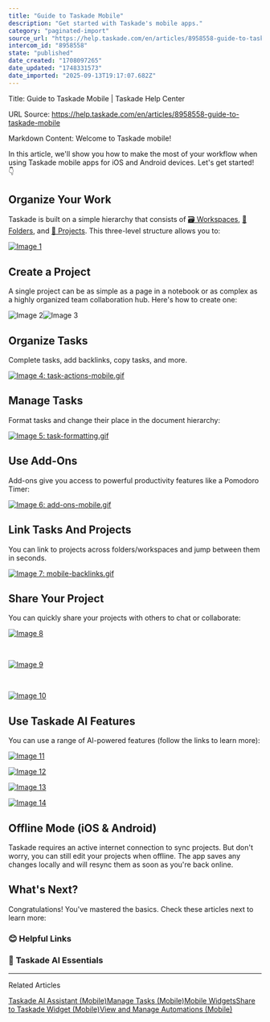 ```yaml
---
title: "Guide to Taskade Mobile"
description: "Get started with Taskade's mobile apps."
category: "paginated-import"
source_url: "https://help.taskade.com/en/articles/8958558-guide-to-taskade-mobile"
intercom_id: "8958558"
state: "published"
date_created: "1708097265"
date_updated: "1748331573"
date_imported: "2025-09-13T19:17:07.682Z"
---
```


Title: Guide to Taskade Mobile | Taskade Help Center

URL Source: https://help.taskade.com/en/articles/8958558-guide-to-taskade-mobile

Markdown Content:
Welcome to Taskade mobile!

In this article, we'll show you how to make the most of your workflow when using Taskade mobile apps for iOS and Android devices. Let's get started! 👇

**Organize Your Work**
----------------------

Taskade is built on a simple hierarchy that consists of [🗃 Workspaces](https://intercom.help/taskade/en/articles/8958565), [🚋 Folders](https://intercom.help/taskade/en/articles/8958566), and [📝 Projects](https://intercom.help/taskade/en/articles/8958560). This three-level structure allows you to:

[![Image 1](https://taskade.intercom-attachments-7.com/i/o/965378256/50d977de9942a399619146e1/17706587362707?expires=1757792700&signature=8588b814788850bb5d867c34c6a92a2223b2c2f8a5e292cca873bb84a7cb0e23&req=fSYiFc52n4RZFb4f3HP0gJaQg%2FADXA0bF0AiB6pu79uumiNCF7yaljaMdoAD%0A%2FC9Vg%2B7byyyadb3uiA%3D%3D%0A)](https://taskade.intercom-attachments-7.com/i/o/965378256/50d977de9942a399619146e1/17706587362707?expires=1757792700&signature=8588b814788850bb5d867c34c6a92a2223b2c2f8a5e292cca873bb84a7cb0e23&req=fSYiFc52n4RZFb4f3HP0gJaQg%2FADXA0bF0AiB6pu79uumiNCF7yaljaMdoAD%0A%2FC9Vg%2B7byyyadb3uiA%3D%3D%0A)

**Create a Project**
--------------------

A single project can be as simple as a page in a notebook or as complex as a highly organized team collaboration hub. Here's how to create one:

![Image 2](https://downloads.intercomcdn.com/i/o/plyqw4hf/1542469965/5e8e93c9c76864a933b4ea89e18a/Create+New.jpg?expires=1757916000&signature=904117914464fecd2438efeb685dd99e7926a24cea15f03c3b11b7b5da2b4cca&req=dSUjFM14lIhZXPMW3Hu4gWYEBsD91GQ50QlJW7eru223QT7Sk6zGPCxSoDfD%0Aag%3D%3D%0A)![Image 3](https://downloads.intercomcdn.com/i/o/plyqw4hf/1542471261/9a749bd86716bdc24d2f19a054b5/Create+New+Functions.jpg?expires=1757916000&signature=4e74a43dd59e259c13a687e4446be3c8c97a57451ea06cc991732666f061cfc1&req=dSUjFM15nINZWPMW3Hu4gczN%2Fhqdncg3RbFH6xImkP57nsO75RMgeZkQ15Wu%0APA%3D%3D%0A)

**Organize Tasks**
------------------

Complete tasks, add backlinks, copy tasks, and more.

[![Image 4: task-actions-mobile.gif](https://taskade.intercom-attachments-7.com/i/o/965378257/330ee512e161df419599dca4/21834696298515?expires=1757792700&signature=98cdb73a52a1f8698d7b7ed6fd3c830d8c4f8db02fe336b2f77e3aa4d493254c&req=fSYiFc52n4RYFb4f3HP0gKPBwb32zO%2BQXHt%2ByuwiP9C9VN732hjYuPRn10uw%0A4bNGkIDcqmBOMUr1LA%3D%3D%0A)](https://taskade.intercom-attachments-7.com/i/o/965378257/330ee512e161df419599dca4/21834696298515?expires=1757792700&signature=98cdb73a52a1f8698d7b7ed6fd3c830d8c4f8db02fe336b2f77e3aa4d493254c&req=fSYiFc52n4RYFb4f3HP0gKPBwb32zO%2BQXHt%2ByuwiP9C9VN732hjYuPRn10uw%0A4bNGkIDcqmBOMUr1LA%3D%3D%0A)

**Manage Tasks**
----------------

Format tasks and change their place in the document hierarchy:

[![Image 5: task-formatting.gif](https://taskade.intercom-attachments-7.com/i/o/965378268/f3b504df05eda72f40c2dff9/21834701536659?expires=1757792700&signature=20137fb7f186433f77356b320e909472410a306b4d9c425a24e2e15711786a46&req=fSYiFc52n4dXFb4f3HP0gF9WIUDkwsaTbe7a6l1WnXc0sniAQcGkj%2BCeKtlm%0AfRzThrMkNRWTTGwmcg%3D%3D%0A)](https://taskade.intercom-attachments-7.com/i/o/965378268/f3b504df05eda72f40c2dff9/21834701536659?expires=1757792700&signature=20137fb7f186433f77356b320e909472410a306b4d9c425a24e2e15711786a46&req=fSYiFc52n4dXFb4f3HP0gF9WIUDkwsaTbe7a6l1WnXc0sniAQcGkj%2BCeKtlm%0AfRzThrMkNRWTTGwmcg%3D%3D%0A)

**Use Add-Ons**
---------------

Add-ons give you access to powerful productivity features like a Pomodoro Timer:

[![Image 6: add-ons-mobile.gif](https://taskade.intercom-attachments-7.com/i/o/965378270/7177b6048ee1723794aad9d5/21834690009107?expires=1757792700&signature=05f34cd2f12e347a4650ef0bed6887ad4b1bdd0c124d97b3d0ed3ebf3f803700&req=fSYiFc52n4ZfFb4f3HP0gJZr%2Buj%2Ba9evYXfPsRI7vWRHT0zXGh7gZsCTWFir%0AJ%2B0iMQj3g8r4WH%2BYPw%3D%3D%0A)](https://taskade.intercom-attachments-7.com/i/o/965378270/7177b6048ee1723794aad9d5/21834690009107?expires=1757792700&signature=05f34cd2f12e347a4650ef0bed6887ad4b1bdd0c124d97b3d0ed3ebf3f803700&req=fSYiFc52n4ZfFb4f3HP0gJZr%2Buj%2Ba9evYXfPsRI7vWRHT0zXGh7gZsCTWFir%0AJ%2B0iMQj3g8r4WH%2BYPw%3D%3D%0A)

**Link Tasks And Projects**
---------------------------

You can link to projects across folders/workspaces and jump between them in seconds.

[![Image 7: mobile-backlinks.gif](https://taskade.intercom-attachments-7.com/i/o/965378271/1a5a00e8fa7fe5e3b1a8aa36/21834791013267?expires=1757792700&signature=754973e1743734bcae1368d808dad0372a2ff22460838521ae25d0664929caa6&req=fSYiFc52n4ZeFb4f3HP0gJ1DEl9hkuTKKhbxTLOnr5N0y435kW%2FRBsCCNp35%0AONslwPGuMKzjMa%2BiFw%3D%3D%0A)](https://taskade.intercom-attachments-7.com/i/o/965378271/1a5a00e8fa7fe5e3b1a8aa36/21834791013267?expires=1757792700&signature=754973e1743734bcae1368d808dad0372a2ff22460838521ae25d0664929caa6&req=fSYiFc52n4ZeFb4f3HP0gJ1DEl9hkuTKKhbxTLOnr5N0y435kW%2FRBsCCNp35%0AONslwPGuMKzjMa%2BiFw%3D%3D%0A)

**Share Your Project**
----------------------

You can quickly share your projects with others to chat or collaborate:

[![Image 8](https://downloads.intercomcdn.com/i/o/plyqw4hf/1276736573/3ca9d22453cd25f721dca35cb487/share-project-1.jpg?expires=1757792700&signature=da7b79724d4abafc7eae727f08d32a2677d3b43c9cbeb57f7ed208bf76c43606&req=dSIgEM59m4RYWvMW1HO4zapis9CoWg6ky8hJ59pVcBM2zf4RrXYWGznC1sSF%0AKTEeSagci%2Fd8Lv6fOYk%3D%0A)](https://downloads.intercomcdn.com/i/o/plyqw4hf/1276736573/3ca9d22453cd25f721dca35cb487/share-project-1.jpg?expires=1757792700&signature=da7b79724d4abafc7eae727f08d32a2677d3b43c9cbeb57f7ed208bf76c43606&req=dSIgEM59m4RYWvMW1HO4zapis9CoWg6ky8hJ59pVcBM2zf4RrXYWGznC1sSF%0AKTEeSagci%2Fd8Lv6fOYk%3D%0A)

​

[![Image 9](https://downloads.intercomcdn.com/i/o/plyqw4hf/1276777176/5d5a42b4c21842fa535c7b00d5f0/share-project-2.jpg?expires=1757792700&signature=f76146e8d35243315497588af7ceaba348c18f64e5da67eb264002e76adadc2f&req=dSIgEM55moBYX%2FMW1HO4zeq0BLShuj%2FhcNtZzUQqMI7gwN3MQIhPjW0YdWmT%0A8YnenMmSBMfgxhXjbzM%3D%0A)](https://downloads.intercomcdn.com/i/o/plyqw4hf/1276777176/5d5a42b4c21842fa535c7b00d5f0/share-project-2.jpg?expires=1757792700&signature=f76146e8d35243315497588af7ceaba348c18f64e5da67eb264002e76adadc2f&req=dSIgEM55moBYX%2FMW1HO4zeq0BLShuj%2FhcNtZzUQqMI7gwN3MQIhPjW0YdWmT%0A8YnenMmSBMfgxhXjbzM%3D%0A)

​

[![Image 10](https://downloads.intercomcdn.com/i/o/plyqw4hf/1276777547/6ba85e185aebf205f95350d6f28c/share-project-3.jpg?expires=1757792700&signature=38832399360771f4bb408e2c702b76360e50407be1ca7de80b4bdf01f0c82c07&req=dSIgEM55moRbXvMW1HO4zTC%2FNnFmS48ZphAwva8e0s7413WGsiAdheIuYmI3%0AO454wm0FK2KcvlboZGo%3D%0A)](https://downloads.intercomcdn.com/i/o/plyqw4hf/1276777547/6ba85e185aebf205f95350d6f28c/share-project-3.jpg?expires=1757792700&signature=38832399360771f4bb408e2c702b76360e50407be1ca7de80b4bdf01f0c82c07&req=dSIgEM55moRbXvMW1HO4zTC%2FNnFmS48ZphAwva8e0s7413WGsiAdheIuYmI3%0AO454wm0FK2KcvlboZGo%3D%0A)

Use Taskade AI Features
-----------------------

You can use a range of AI-powered features (follow the links to learn more):

[![Image 11](https://downloads.intercomcdn.com/i/o/plyqw4hf/1276785628/16e7f1a3f152569ee7dea80a05ee/IMG_0034.jpg?expires=1757792700&signature=3f51fbddb95e2b1e90a260cd34c91de3764955ed0fe4a77f3eddd8ded400f494&req=dSIgEM52mIddUfMW1HO4zS1XdsPQEnZntZWeto7MOSH%2BZlrMSwntji9u0%2BPA%0AGCbeQC6%2BMm0HT5KnET0%3D%0A)](https://downloads.intercomcdn.com/i/o/plyqw4hf/1276785628/16e7f1a3f152569ee7dea80a05ee/IMG_0034.jpg?expires=1757792700&signature=3f51fbddb95e2b1e90a260cd34c91de3764955ed0fe4a77f3eddd8ded400f494&req=dSIgEM52mIddUfMW1HO4zS1XdsPQEnZntZWeto7MOSH%2BZlrMSwntji9u0%2BPA%0AGCbeQC6%2BMm0HT5KnET0%3D%0A)

[![Image 12](https://downloads.intercomcdn.com/i/o/plyqw4hf/1276786985/b4c6080ffe2beaf26da80c8be509/IMG_0042.jpg?expires=1757792700&signature=89807479df5e7fbfb3878d6a5976bfe30dd9c5bc401f838d23da94bd5b333cea&req=dSIgEM52m4hXXPMW1HO4zdMqXPN%2FTJfgWqsGVIgg1C2nuDwYN1fFsoPAl1ev%0AthzcDXqjKgeJY0zx%2FSg%3D%0A)](https://downloads.intercomcdn.com/i/o/plyqw4hf/1276786985/b4c6080ffe2beaf26da80c8be509/IMG_0042.jpg?expires=1757792700&signature=89807479df5e7fbfb3878d6a5976bfe30dd9c5bc401f838d23da94bd5b333cea&req=dSIgEM52m4hXXPMW1HO4zdMqXPN%2FTJfgWqsGVIgg1C2nuDwYN1fFsoPAl1ev%0AthzcDXqjKgeJY0zx%2FSg%3D%0A)

[![Image 13](https://downloads.intercomcdn.com/i/o/plyqw4hf/1276788019/836acfd7dad61364c04ac8507bea/IMG_0061.jpg?expires=1757792700&signature=e2d23e7d3d5bdcca6e3ff52585608c4243247a48af146976297b426f159e7564&req=dSIgEM52lYFeUPMW1HO4zSFGd%2BisVZ1L3bIomkeRa5RDQ%2FEN99OMnaR9hOlG%0AJszpFzHS9vsa52Gsp2E%3D%0A)](https://downloads.intercomcdn.com/i/o/plyqw4hf/1276788019/836acfd7dad61364c04ac8507bea/IMG_0061.jpg?expires=1757792700&signature=e2d23e7d3d5bdcca6e3ff52585608c4243247a48af146976297b426f159e7564&req=dSIgEM52lYFeUPMW1HO4zSFGd%2BisVZ1L3bIomkeRa5RDQ%2FEN99OMnaR9hOlG%0AJszpFzHS9vsa52Gsp2E%3D%0A)

[![Image 14](https://downloads.intercomcdn.com/i/o/plyqw4hf/1276789040/78706b31f83a18eb134960452537/IMG_0073.png?expires=1757792700&signature=be52a13ab00cb7709efd3aefae176f0b888fbe0ed14c5dd7794fa7e2245ec14c&req=dSIgEM52lIFbWfMW1HO4zbsh7NvSv9VhtYP%2F3W65p4xq9i8OsS9xDYkoK75w%0Ad7AWY5h1%2BX3a%2FoC2L7k%3D%0A)](https://downloads.intercomcdn.com/i/o/plyqw4hf/1276789040/78706b31f83a18eb134960452537/IMG_0073.png?expires=1757792700&signature=be52a13ab00cb7709efd3aefae176f0b888fbe0ed14c5dd7794fa7e2245ec14c&req=dSIgEM52lIFbWfMW1HO4zbsh7NvSv9VhtYP%2F3W65p4xq9i8OsS9xDYkoK75w%0Ad7AWY5h1%2BX3a%2FoC2L7k%3D%0A)

**Offline Mode (iOS & Android)**
--------------------------------

Taskade requires an active internet connection to sync projects. But don't worry, you can still edit your projects when offline. The app saves any changes locally and will resync them as soon as you're back online.

**What's Next?**
----------------

Congratulations! You've mastered the basics. Check these articles next to learn more:

### **😊 Helpful Links**

### 🤖 **Taskade AI Essentials**

* * *

Related Articles

[Taskade AI Assistant (Mobile)](https://help.taskade.com/en/articles/8958572-taskade-ai-assistant-mobile)[Manage Tasks (Mobile)](https://help.taskade.com/en/articles/8958573-manage-tasks-mobile)[Mobile Widgets](https://help.taskade.com/en/articles/8958577-mobile-widgets)[Share to Taskade Widget (Mobile)](https://help.taskade.com/en/articles/8958579-share-to-taskade-widget-mobile)[View and Manage Automations (Mobile)](https://help.taskade.com/en/articles/11461726-view-and-manage-automations-mobile)

